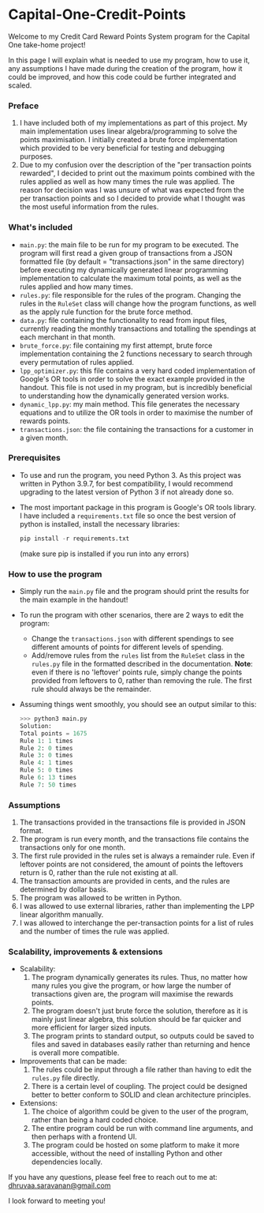 # Capital-One-Credit-Points

Welcome to my Credit Card Reward Points System program for the Capital One take-home project!

In this page I will explain what is needed to use my program, how to use it, any assumptions I have made during the creation of the program, how it could be improved, and how this code could be further integrated and scaled.

### Preface

1. I have included both of my implementations as part of this project. My main implementation uses linear algebra/programming to solve the points maximisation. I initially created a brute force implementation which provided to be very beneficial for testing and debugging purposes.
2. Due to my confusion over the description of the "per transaction points rewarded", I decided to print out the maximum points combined with the rules applied as well as how many times the rule was applied. The reason for decision was I was unsure of what was expected from the per transaction points and so I decided to provide what I thought was the most useful information from the rules.

### What's included

- ```main.py```: the main file to be run for my program to be executed. The program will first read a given group of transactions from a JSON formatted file (by default = "transactions.json" in the same directory) before executing my dynamically generated linear programming implementation to calculate the maximum total points, as well as the rules applied and how many times.
- ```rules.py```: file responsible for the rules of the program. Changing the rules in the ```RuleSet``` class will change how the program functions, as well as the apply rule function for the brute force method.
- ```data.py```: file containing the functionality to read from input files, currently reading the monthly transactions and totalling the spendings at each merchant in that month.
- ```brute_force.py```: file containing my first attempt, brute force implementation containing the 2 functions necessary to search through every permutation of rules applied.
- ```lpp_optimizer.py```: this file contains a very hard coded implementation of Google's OR tools in order to solve the exact example provided in the handout. This file is not used in my program, but is incredibly beneficial to understanding how the dynamically generated version works.
- ```dynamic_lpp.py```: my main method. This file generates the necessary equations and to utilize the OR tools in order to maximise the number of rewards points.
- ```transactions.json```: the file containing the transactions for a customer in a given month.

### Prerequisites

- To use and run the program, you need Python 3. As this project was written in Python 3.9.7, for best compatibility, I would recommend upgrading to the latest version of Python 3 if not already done so.

- The most important package in this program is Google's OR tools library. I have included a ```requirements.txt``` file so once the best version of python is installed, install the necessary libraries:

  ```python
  pip install -r requirements.txt 
  ```

  (make sure pip is installed if you run into any errors)

### How to use the program

- Simply run the ```main.py``` file and the program should print the results for the main example in the handout!

- To run the program with other scenarios, there are 2 ways to edit the program: 

  - Change the ```transactions.json``` with different spendings to see different amounts of points for different levels of spending.
  - Add/remove rules from the ```rules``` list from the ```RuleSet``` class in the ```rules.py``` file in the formatted described in the documentation. **Note**: even if there is no 'leftover' points rule, simply change the points provided from leftovers to 0, rather than removing the rule. The first rule should always be the remainder.

- Assuming things went smoothly, you should see an output similar to this:

  ````python
  >>> python3 main.py
  Solution:
  Total points = 1675
  Rule 1: 1 times
  Rule 2: 0 times
  Rule 3: 0 times
  Rule 4: 1 times
  Rule 5: 0 times
  Rule 6: 13 times
  Rule 7: 50 times
  ````

  

### Assumptions

1. The transactions provided in the transactions file is provided in JSON format.
2. The program is run every month, and the transactions file contains the transactions only for one month.
3. The first rule provided in the rules set is always a remainder rule. Even if leftover points are not considered, the amount of points the leftovers return is 0, rather than the rule not existing at all.
4. The transaction amounts are provided in cents, and the rules are determined by dollar basis.
5. The program was allowed to be written in Python.
6. I was allowed to use external libraries, rather than implementing the LPP linear algorithm manually.
7. I was allowed to interchange the per-transaction points for a list of rules and the number of times the rule was applied.

### Scalability, improvements & extensions

- Scalability:
  1. The program dynamically generates its rules. Thus, no matter how many rules you give the program, or how large the number of transactions given are, the program will maximise the rewards points.
  2. The program doesn't just brute force the solution, therefore as it is mainly just linear algebra, this solution should be far quicker and more efficient for larger sized inputs.
  3. The program prints to standard output, so outputs could be saved to files and saved in databases easily rather than returning and hence is overall more compatible.
- Improvements that can be made:
  1. The rules could be input through a file rather than having to edit the ```rules.py``` file directly.
  2. There is a certain level of coupling. The project could be designed better to better conform to SOLID and clean architecture principles.
- Extensions:
  1. The choice of algorithm could be given to the user of the program, rather than being a hard coded choice.
  2. The entire program could be run with command line arguments, and then perhaps with a frontend UI.
  3. The program could be hosted on some platform to make it more accessible, without the need of installing Python and other dependencies locally.

If you have any questions, please feel free to reach out to me at: dhruvaa.saravanan@gmail.com

I look forward to meeting you!